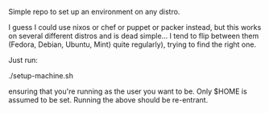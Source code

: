 Simple repo to set up an environment on any distro.

I guess I could use nixos or chef or puppet or packer instead, but this
works on several different distros and is dead simple... I tend to flip
between them (Fedora, Debian, Ubuntu, Mint) quite regularly), trying to
find the right one.

Just run:

./setup-machine.sh

ensuring that you're running as the user you want to be. Only $HOME
is assumed to be set. Running the above should be re-entrant.


